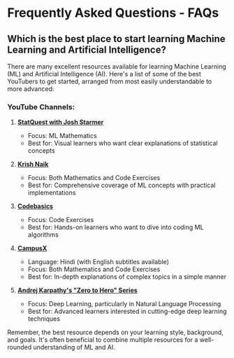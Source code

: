 # Frequently Asked Questions - FAQs

## Which is the best place to start learning Machine Learning and Artificial Intelligence?

There are many excellent resources available for learning Machine Learning (ML) and Artificial Intelligence (AI). Here's a list of some of the best YouTubers to get started, arranged from most easily understandable to more advanced:

### YouTube Channels:

1. **[StatQuest with Josh Starmer](https://www.youtube.com/@statquest)**
   - Focus: ML Mathematics
   - Best for: Visual learners who want clear explanations of statistical concepts

2. **[Krish Naik](https://www.youtube.com/@krishnaik06)**
   - Focus: Both Mathematics and Code Exercises
   - Best for: Comprehensive coverage of ML concepts with practical implementations

3. **[Codebasics](https://www.youtube.com/@codebasics)**
   - Focus: Code Exercises
   - Best for: Hands-on learners who want to dive into coding ML algorithms

4. **[CampusX](https://www.youtube.com/@campusx-official)**
   - Language: Hindi (with English subtitles available)
   - Focus: Both Mathematics and Code Exercises
   - Best for: In-depth explanations of complex topics in a simple manner

5. **[Andrej Karpathy's "Zero to Hero" Series](https://www.youtube.com/@AndrejKarpathy)**
   - Focus: Deep Learning, particularly in Natural Language Processing
   - Best for: Advanced learners interested in cutting-edge deep learning techniques


Remember, the best resource depends on your learning style, background, and goals. It's often beneficial to combine multiple resources for a well-rounded understanding of ML and AI.
